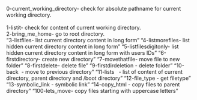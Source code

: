 0-current_working_directory- check for absolute pathname for current working directory.<br />  
1-listit- check for content of current working directory. <br />
2-bring_me_home- go to root directory. <br />
“3-listfiles- list current directory content in long form”
“4-listmorefiles- list hidden current directory content in long form”
“5-listfilesdigitonly- list hidden current directory content in long form with users IDs”
“6-firstdirectory- create new directory”
“7-movethatfile- move file to new folder”
“8-firstdelete- delete file”
“9-firstdirdeletion - delete folder”
“10-back  - move to previous directory”
“11-lists   - list of content of current directory, parent directory and /boot directory”
“12-file_type - get filetype”
“13-symbolic_link - symbolic link”
“14-copy_html - copy files to parent directory”
“100-lets_move- copy files starting with uppercase letters”
